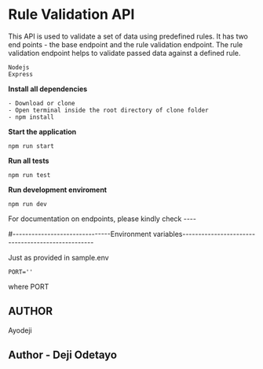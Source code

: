 # Rule Validation API

This API is used to validate a set of data using predefined rules.
It has two end points - the base endpoint and the rule validation endpoint.
The rule validation endpoint helps to validate passed data against a defined rule.

```
Nodejs
Express

```

**Install all dependencies**

```
- Download or clone
- Open terminal inside the root directory of clone folder
- npm install

```

**Start the application**

```
npm run start

```

**Run all tests**

```
npm run test

```

**Run development enviroment**

```
npm run dev
```

For documentation on endpoints, please kindly check ----

#-------------------------------Environment variables--------------------------------------------------

Just as provided in sample.env

`PORT=''`

where PORT

## AUTHOR

Ayodeji

## Author - Deji Odetayo
